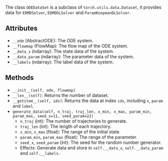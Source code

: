 
The class `ODEDataSet` is a subclass of `torch.utils.data.Dataset`,
it provides data for `EDMDSolver`, `EDMDDLSolver` and `ParamKoopmanDLSolver`.

## Attributes

- `__ode` (AbstractODE): The ODE system.
- `__flowmap` (FlowMap): The flow map of the ODE system.
- `__data_x` (ndarray): The state data of the system.
- `__data_param` (ndarray): The parameter data of the system.
- `__labels` (ndarray): The label data of the system.

## Methods

- `__init__(self, ode, flowmap)`
- `__len__(self)`: Returns the number of dataset.
- `__getitem__(self, idx)`: Returns the data at index `idx`, including `x`, `param` and `label`.
- `generate_data(self, n_traj, traj_len, x_min, x_max, param_min, param_max, seed_x=11, seed_param=22)`
    - `n_traj` (int): The number of trajectories to generate.
    - `traj_len` (int): The length of each trajectory.
    - `x_min`, `x_max` (float): The range of the initial state.
    - `param_min`, `param_max` (float): The range of the parameter.
    - `seed_x`, `seed_param` (int): The seed for the random number generator.
    - Effects: Generate data and store in `self.__data_x`, `self.__data_param` and `self.__labels`.
